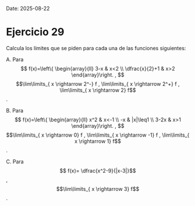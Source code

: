 Date: 2025-08-22

# Ejercicio 29

 
Calcula los límites que se piden para cada una de las funciones siguientes:

A.    Para 
$$
 f(x)=\left\{ \begin{array}{ll}
 3-x &  x<2 \\
 \dfrac{x}{2}+1 &  x>2
\end{array}\right. ,
$$
 $$\lim\limits_{ x \rightarrow  2^-}  f , \lim\limits_{ x \rightarrow  2^+}  f , \lim\limits_{ x \rightarrow  2}  f$$  .

B.    Para 
$$
 f(x)=\left\{ \begin{array}{ll}
 x^2 &  x<-1 \\
 -x &  |x|\leq1 \\
 3-2x &  x>1
\end{array}\right. ,
$$
 $$\lim\limits_{ x \rightarrow  0}  f , \lim\limits_{ x \rightarrow  -1}  f , \lim\limits_{ x \rightarrow  1}  f$$  .

C.    Para  $$ f(x)= \dfrac{x^2-9}{|x-3|}$$  ,  $$\lim\limits_{ x \rightarrow  3}  f$$  .

